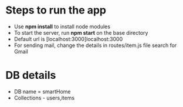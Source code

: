 Steps to run the app
=====================
* Use **npm install** to install node modules
* To start the server, run **npm start** on the base directory
* Default url is [localhost:3000]localhost:3000
* For sending mail, change the details in routes/item.js file search for Gmail

DB details
==========
* DB name = smartHome
* Collections - users,items

